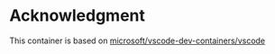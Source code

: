# Acknowledgment

This container is based on [microsoft/vscode-dev-containers/vscode](https://github.com/microsoft/vscode-dev-containers/tree/main/repository-containers/images/github.com/microsoft/vscode/.devcontainer)